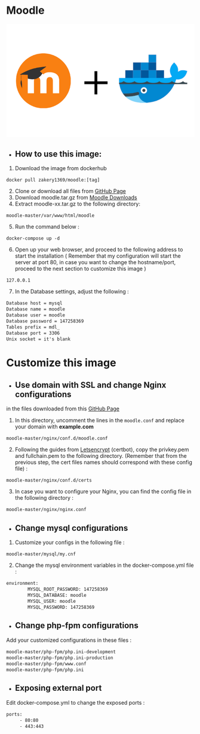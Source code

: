 # Moodle

![Moodle Docker](https://raw.githubusercontent.com/zakery1369/pics/master/Moodle.png)

- ## How to use this image:

1. Download the image from dockerhub
```
docker pull zakery1369/moodle:[tag]
```
2. Clone or download all files from  [GitHub Page](https://github.com/zakery1369/moodle/)
3. Download moodle.tar.gz from [Moodle Downloads](https://download.moodle.org/)
4. Extract moodle-xx.tar.gz to the following directory:
```
moodle-master/var/www/html/moodle
```
5. Run the command below :
```
docker-compose up -d
```
6. Open up your web browser, and proceed to the following address to start the installation ( Remember that my configuration will start the server at port 80, in case you want to change the hostname/port, proceed to the next section to customize this image )

```
127.0.0.1
```
7. In the Database settings, adjust the following :
```
Database host = mysql
Database name = moodle
Database user = moodle
Database password = 147258369
Tables prefix = mdl_
Database port = 3306
Unix socket = it's blank
```


# Customize this image

- ## Use domain with SSL and change Nginx configurations
in the files downloaded from this [GitHub Page](https://github.com/zakery1369/moodle/)
1. In this directory, uncomment the lines in the ``moodle.conf`` and replace your domain with **example.com**
```
moodle-master/nginx/conf.d/moodle.conf
```
2. Following the guides from [Letsencrypt](https://letsencrypt.org/getting-started/) (certbot), copy the privkey.pem and fullchain.pem to the following directory. (Remember that from the previous step, the cert files names should correspond with these config file) :
```
moodle-master/nginx/conf.d/certs
```
3. In case you want to configure your Nginx, you can find the config file in the following directory :
```
moodle-master/nginx/nginx.conf
```

- ## Change mysql configurations
1. Customize your configs in the following file :
```
moodle-master/mysql/my.cnf
```
2. Change the mysql environment variables in the docker-compose.yml file :
```
environment:
        MYSQL_ROOT_PASSWORD: 147258369
        MYSQL_DATABASE: moodle
        MYSQL_USER: moodle
        MYSQL_PASSWORD: 147258369
```
- ## Change php-fpm configurations
Add your customized configurations in these files :
```
moodle-master/php-fpm/php.ini-development
moodle-master/php-fpm/php.ini-production
moodle-master/php-fpm/www.conf
moodle-master/php-fpm/php.ini
```

- ## Exposing external port
Edit docker-compose.yml to change the exposed ports :
``` 
ports:
     - 80:80
     - 443:443
```
